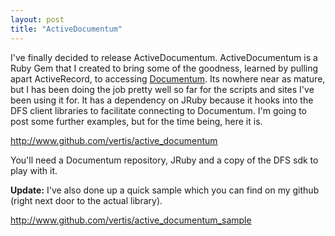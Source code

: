 ```yaml
---
layout: post
title: "ActiveDocumentum"
---
```


I've finally decided to release ActiveDocumentum.  ActiveDocumentum is a Ruby Gem that I created to bring some of the goodness, learned by pulling apart ActiveRecord, to accessing <a href="http://www.emc.com/products/family/documentum-family.htm">Documentum</a>. Its nowhere near as mature, but I has been doing the job pretty well so far for the scripts and sites I've been using it for. It has a dependency on JRuby because it hooks into the DFS client libraries to facilitate connecting to Documentum. I'm going to post some further examples, but for the time being, here it is.
<!--more-->
<a href="http://www.github.com/vertis/active_documentum">http://www.github.com/vertis/active_documentum</a>

You'll need a Documentum repository, JRuby and a copy of the DFS sdk to play with it.

<strong>Update:</strong> I've also done up a quick sample which you can find on my github (right next door to the actual library).

<a href="http://www.github.com/vertis/active_documentum_sample">http://www.github.com/vertis/active_documentum_sample</a>
